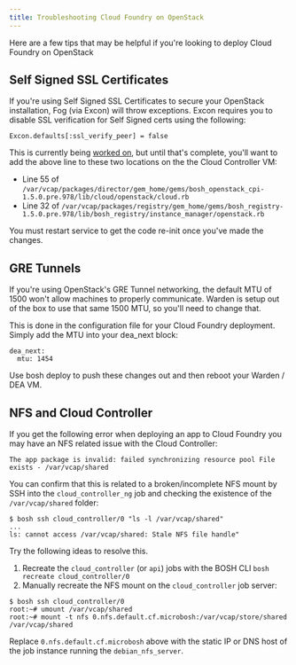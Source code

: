 ```yaml
---
title: Troubleshooting Cloud Foundry on OpenStack
---
```


Here are a few tips that may be helpful if you're looking to deploy Cloud Foundry on OpenStack

## Self Signed SSL Certificates
If you're using Self Signed SSL Certificates to secure your OpenStack installation, Fog (via Excon) will throw exceptions.  Excon requires you to disable SSL verification for Self Signed certs using the following:

```
Excon.defaults[:ssl_verify_peer] = false
```

This is currently being [worked on](https://github.com/cloudfoundry/bosh/issues/420), but until that's complete, you'll want to add the above line to these two locations on the the Cloud Controller VM:

* Line 55 of `/var/vcap/packages/director/gem_home/gems/bosh_openstack_cpi-1.5.0.pre.978/lib/cloud/openstack/cloud.rb`
* Line 32 of `/var/vcap/packages/registry/gem_home/gems/bosh_registry-1.5.0.pre.978/lib/bosh_registry/instance_manager/openstack.rb`

You must restart service to get the code re-init once you've made the changes.

## GRE Tunnels
If you're using OpenStack's GRE Tunnel networking, the default MTU of 1500 won't allow machines to properly communicate.  Warden is setup out of the box to use that same 1500 MTU, so you'll need to change that.

This is done in the configuration file for your Cloud Foundry deployment.  Simply add the MTU into your dea_next block:

```
dea_next:
  mtu: 1454
```

Use bosh deploy to push these changes out and then reboot your Warden / DEA VM.

## NFS and Cloud Controller

If you get the following error when deploying an app to Cloud Foundry you may have an NFS related issue with the Cloud Controller:

```
The app package is invalid: failed synchronizing resource pool File exists - /var/vcap/shared
```

You can confirm that this is related to a broken/incomplete NFS mount by SSH into the `cloud_controller_ng` job and checking the existence of the `/var/vcap/shared` folder:

```
$ bosh ssh cloud_controller/0 "ls -l /var/vcap/shared"
...
ls: cannot access /var/vcap/shared: Stale NFS file handle"
```

Try the following ideas to resolve this.

1. Recreate the `cloud_controller` (or `api`) jobs with the BOSH CLI `bosh recreate cloud_controller/0`
2. Manually recreate the NFS mount on the `cloud_controller` job server:

```
$ bosh ssh cloud_controller/0
root:~# umount /var/vcap/shared
root:~# mount -t nfs 0.nfs.default.cf.microbosh:/var/vcap/store/shared /var/vcap/shared
```

Replace `0.nfs.default.cf.microbosh` above with the static IP or DNS host of the job instance running the `debian_nfs_server`.

